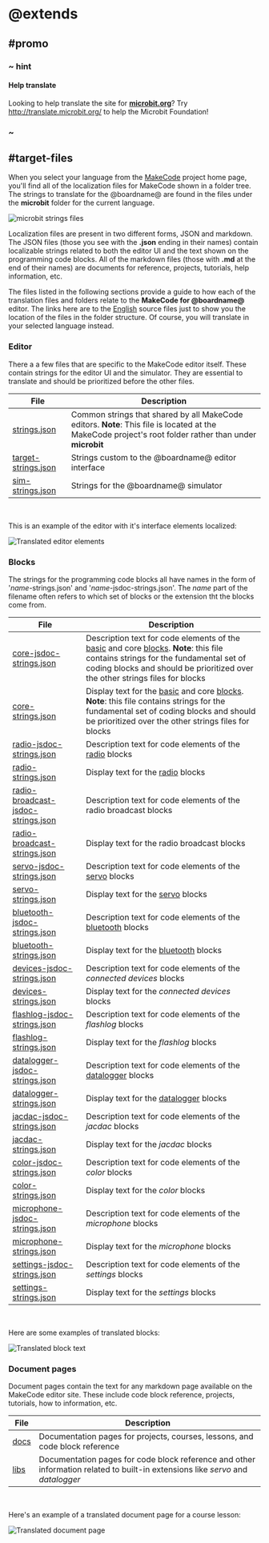 # @extends

## #promo

### ~ hint

#### Help translate

Looking to help translate the site for **[microbit.org](http://microbit.org)**? Try http://translate.microbit.org/ to help the Microbit Foundation!
 
### ~

## #target-files

When you select your language from the [MakeCode](https://crowdin.com/project/makecode) project home page, you'll find all of the localization files for MakeCode shown in a folder tree. The strings to translate for the @boardname@ are found in the files under the **microbit** folder for the current language.

![microbit strings files](/static/mb/translate/crowdin-folder.png)

Localization files are present in two different forms, JSON and markdown. The JSON files (those you see with the **.json** ending in their names) contain localizable strings related to both the editor UI and the text shown on the programming code blocks. All of the markdown files (those with **.md** at the end of their names) are documents for reference, projects, tutorials, help information, etc.

The files listed in the following sections provide a guide to how each of the translation files and folders relate to the **MakeCode for @boardname@** editor. The links here are to the [English](https://crowdin.com/project/kindscript/en#) source files just to show you the location of the files in the folder structure. Of course, you will translate in your selected language instead.

### Editor

There a a few files that are specific to the MakeCode editor itself. These contain strings for the editor UI and the simulator. They are essential to translate and should be prioritized before the other files.

| File | Description |
| - | - |
| [strings.json](https://crowdin.com/translate/kindscript/32/en-en) | Common strings that shared by all MakeCode editors. **Note**: This file is located at the MakeCode project's root folder rather than under **microbit** |
| [target-strings.json](https://crowdin.com/translate/kindscript/1922/en-en) | Strings custom to the @boardname@ editor interface |
| [sim-strings.json](https://crowdin.com/translate/makecode/1923/en-en) | Strings for the @boardname@ simulator |
<br/>

This is an example of the editor with it's interface elements localized:

![Translated editor elements](/static/mb/translate/target-strings.jpg)

### Blocks

The strings for the programming code blocks all have names in the form of '_name_-strings.json' and '_name_-jsdoc-strings.json'. The _name_ part of the filename often refers to which set of blocks or the extension tht the blocks come from. 

| File | Description |
| - | - |
| [core-jsdoc-strings.json](https://crowdin.com/translate/kindscript/66/en-en) |  Description text for code elements of the [basic](/reference/basic) and core [blocks](/blocks). **Note**: this file contains strings for the fundamental set of coding blocks and should be prioritized over the other strings files for blocks |
| [core-strings.json](https://crowdin.com/translate/kindscript/65/en-en) | Display text for the [basic](/reference/basic) and core [blocks](/reference/blocks). **Note**: this file contains strings for the fundamental set of coding blocks and should be prioritized over the other strings files for blocks |
| [radio-jsdoc-strings.json](https://crowdin.com/translate/kindscript/64/en-en) | Description text for code elements of the [radio](/reference/radio) blocks |
| [radio-strings.json](https://crowdin.com/translate/kindscript/63/en-en) | Display text for the [radio](/reference/radio) blocks |
| [radio-broadcast-jsdoc-strings.json](https://crowdin.com/translate/kindscript/5032/en-en) |  Description text for code elements of the radio broadcast blocks |
| [radio-broadcast-strings.json](https://crowdin.com/translate/kindscript/5030/en-en) | Display text for the radio broadcast blocks |
| [servo-jsdoc-strings.json](https://crowdin.com/translate/kindscript/5036/en-en) | Description text for code elements of the [servo](/reference/servos) blocks |
| [servo-strings.json](https://crowdin.com/translate/kindscript/5034/en-ens) | Display text for the [servo](/reference/servos) blocks |
| [bluetooth-jsdoc-strings.json](https://crowdin.com/translate/kindscript/60/en-en) | Description text for code elements of the [bluetooth](/reference/bluetooth) blocks
| [bluetooth-strings.json](https://crowdin.com/translate/kindscript/59/en-en) | Display text for the [bluetooth](/reference/bluetooth) blocks |
| [devices-jsdoc-strings.json](https://crowdin.com/translate/makecode/62/en-en) | Description text for code elements of the _connected devices_ blocks |
| [devices-strings.json](https://crowdin.com/translate/makecode/61/en-en) | Display text for the _connected devices_ blocks |
| [flashlog-jsdoc-strings.json](https://crowdin.com/translate/kindscript/60/en-en) | Description text for code elements of the _flashlog_ blocks |
| [flashlog-strings.json](https://crowdin.com/translate/kindscript/59/en-en) | Display text for the _flashlog_ blocks |
| [datalogger-jsdoc-strings.json](https://crowdin.com/translate/kindscript/11254/en-en) | Description text for code elements of the [datalogger](/reference/datalogger) blocks |
| [datalogger-strings.json](https://crowdin.com/translate/kindscript/11252/en-en) | Display text for the [datalogger](/reference/datalogger) blocks |
| [jacdac-jsdoc-strings.json](https://crowdin.com/translate/kindscript/7862/en-en) | Description text for code elements of the _jacdac_ blocks
| [jacdac-strings.json](https://crowdin.com/translate/kindscript/7860/en-en) | Display text for the _jacdac_ blocks |
| [color-jsdoc-strings.json](https://crowdin.com/translate/kindscript/11836/en-en) | Description text for code elements of the _color_ blocks
| [color-strings.json](https://crowdin.com/translate/kindscript/11834/en-en) | Display text for the _color_ blocks |
| [microphone-jsdoc-strings.json](https://crowdin.com/translate/kindscript/10230/en-en) | Description text for code elements of the _microphone_ blocks
| [microphone-strings.json](https://crowdin.com/translate/kindscript/10228/en-en) | Display text for the _microphone_ blocks |
| [settings-jsdoc-strings.json](https://crowdin.com/translate/kindscript/10872/en-en) | Description text for code elements of the _settings_ blocks
| [settings-strings.json](https://crowdin.com/translate/kindscript/10870/en-en) | Display text for the _settings_ blocks |
<br/>

Here are some examples of translated blocks:

![Translated block text](/static/mb/translate/block-text.jpg)

### Document pages

Document pages contain the text for any markdown page available on the MakeCode editor site. These include code block reference, projects, tutorials, how to information, etc.

| File | Description |
| - | - |
| [docs](https://crowdin.com/translate/kindscript/en#/microbit/docs) | Documentation pages for projects, courses, lessons, and code block reference |
| [libs](https://crowdin.com/translate/kindscript/en#/microbit/libs)  | Documentation pages for code block reference and other information related to built-in extensions like _servo_ and _datalogger_ |
<br/>

Here's an example of a translated document page for a course lesson:

![Translated document page](/static/mb/translate/doc-page.jpg)
